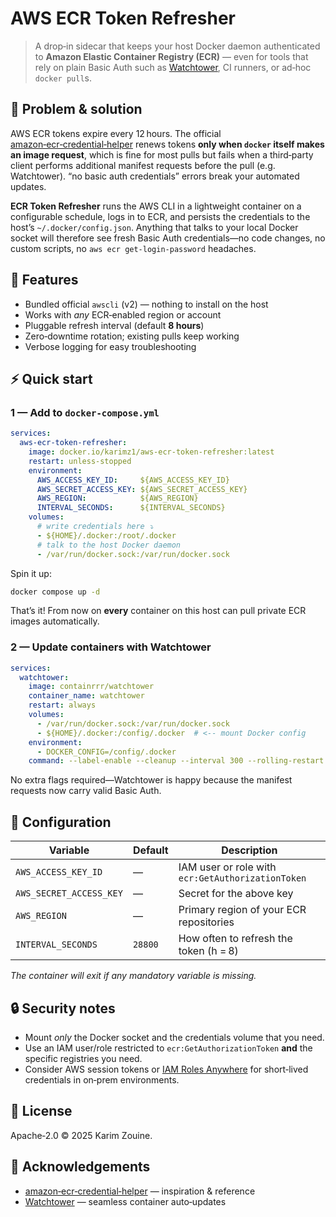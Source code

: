 # AWS ECR Token Refresher

> A drop‑in sidecar that keeps your host Docker daemon authenticated
> to **Amazon Elastic Container Registry (ECR)** — even for tools that
> rely on plain Basic Auth such as [Watchtower](https://github.com/containrrr/watchtower), CI runners, or ad‑hoc
> `docker pull`s.

## 🚀 Problem & solution

AWS ECR tokens expire every 12 hours.
The official [amazon‑ecr‑credential‑helper](https://github.com/awslabs/amazon-ecr-credential-helper) renews tokens **only when
`docker` itself makes an image request**, which is fine for most pulls
but fails when a third‑party client performs additional manifest
requests before the pull (e.g. Watchtower).
“no basic auth credentials” errors break your automated updates.

**ECR Token Refresher** runs the AWS CLI in a lightweight container on a
configurable schedule, logs in to ECR, and persists the credentials to
the host’s `~/.docker/config.json`.
Anything that talks to your local Docker socket will therefore see
fresh Basic Auth credentials—no code changes, no custom scripts,
no `aws ecr get-login-password` headaches.

## 🧰 Features

- Bundled official `awscli` (v2) — nothing to install on the host
- Works with *any* ECR‑enabled region or account
- Pluggable refresh interval (default **8 hours**)
- Zero‑downtime rotation; existing pulls keep working
- Verbose logging for easy troubleshooting

## ⚡ Quick start

### 1 — Add to `docker-compose.yml`

```yaml
services:
  aws-ecr-token-refresher:
    image: docker.io/karimz1/aws-ecr-token-refresher:latest
    restart: unless-stopped
    environment:
      AWS_ACCESS_KEY_ID:     ${AWS_ACCESS_KEY_ID}
      AWS_SECRET_ACCESS_KEY: ${AWS_SECRET_ACCESS_KEY}
      AWS_REGION:            ${AWS_REGION}
      INTERVAL_SECONDS:      ${INTERVAL_SECONDS}
    volumes:
      # write credentials here ⤵
      - ${HOME}/.docker:/root/.docker
      # talk to the host Docker daemon
      - /var/run/docker.sock:/var/run/docker.sock
```

Spin it up:

```bash
docker compose up -d
```

That’s it! From now on **every** container on this host can pull
private ECR images automatically.

### 2 — Update containers with Watchtower

```yaml
services:
  watchtower:
    image: containrrr/watchtower
    container_name: watchtower
    restart: always
    volumes:
      - /var/run/docker.sock:/var/run/docker.sock
      - ${HOME}/.docker:/config/.docker  # <-- mount Docker config
    environment:
      - DOCKER_CONFIG=/config/.docker
    command: --label-enable --cleanup --interval 300 --rolling-restart
```

No extra flags required—Watchtower is happy because the manifest
requests now carry valid Basic Auth.

## 🔧 Configuration

| Variable                | Default | Description                                       |
| ----------------------- | ------- | ------------------------------------------------- |
| `AWS_ACCESS_KEY_ID`     | —       | IAM user or role with `ecr:GetAuthorizationToken` |
| `AWS_SECRET_ACCESS_KEY` | —       | Secret for the above key                          |
| `AWS_REGION`            | —       | Primary region of your ECR repositories           |
| `INTERVAL_SECONDS`      | `28800`   | How often to refresh the token (h = 8)         |

*The container will exit if any mandatory variable is missing.*

## 🔒 Security notes

- Mount *only* the Docker socket and the credentials volume that you
  need.
- Use an IAM user/role restricted to
  `ecr:GetAuthorizationToken` **and** the specific registries you need.
- Consider AWS session tokens or [IAM Roles Anywhere](https://docs.aws.amazon.com/IAM/latest/UserGuide/id_roles_anywhere.html) for short‑lived
  credentials in on‑prem environments.

## 📜 License

Apache‑2.0 © 2025 Karim Zouine.

## 🤝 Acknowledgements

- [amazon‑ecr‑credential‑helper](https://github.com/awslabs/amazon-ecr-credential-helper) — inspiration & reference
- [Watchtower](https://github.com/containrrr/watchtower) — seamless container auto‑updates
